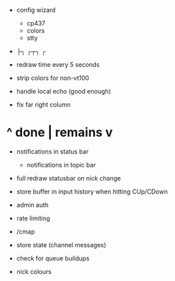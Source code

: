 * config wizard
  * cp437
  * colors
  * stty

* ├┐ ┌┬┐ ┌ 

* redraw time every 5 seconds

* strip colors for non-vt100

* handle local echo  (good enough)

* fix far right column

# ^ done | remains v

* notifications in status bar
  * notifications in topic bar

* full redraw statusbar on nick change
* store buffer in input history when hitting CUp/CDown
* admin auth
* rate limiting
* /cmap
* store state (channel messages)
* check for queue buildups
* nick colours
